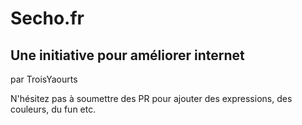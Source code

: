# Secho.fr
## Une initiative pour améliorer internet

par TroisYaourts

N'hésitez pas à soumettre des PR pour ajouter des expressions, des couleurs, du fun etc.